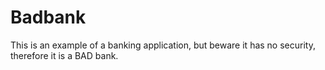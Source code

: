 # Badbank
This is an example of a banking application, but beware it has no security, therefore it is a BAD bank. 
